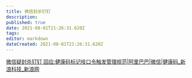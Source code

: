 ```yaml
---
title: 微信封杀钉钉
description: 
published: true
date: 2021-08-01T21:26:31.620Z
tags: 
editor: markdown
dateCreated: 2021-08-01T21:26:31.620Z
---
```


[微信疑封杀钉钉 回应:健康码标记吱口令触发管理规范|阿里巴巴|微信|健康码_新浪科技_新浪网](https://web.archive.org/web/20201020005201/https://tech.sina.com.cn/i/2020-03-03/doc-iimxxstf6108086.shtml)

